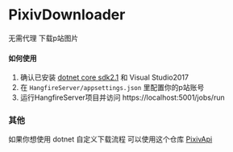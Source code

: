 # PixivDownloader
无需代理 下载p站图片

#### 如何使用
1. 确认已安装 [dotnet core sdk2.1](https://dotnet.microsoft.com/download/dotnet-core/2.1 "Heading link") 和 Visual Studio2017
2. 在 `HangfireServer/appsettings.json` 里配置你的p站账号
3. 运行HangfireServer项目并访问 https://localhost:5001/jobs/run

### 其他
如果你想使用 dotnet 自定义下载流程 可以使用这个仓库 [PixivApi](https://github.com/Feng-Bu-Jue/PixivApi "Heading link")
